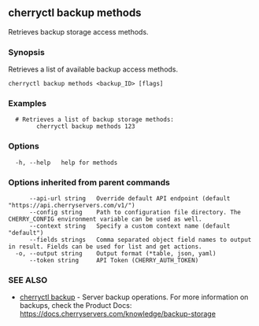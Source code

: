 ## cherryctl backup methods

Retrieves backup storage access methods.

### Synopsis

Retrieves a list of available backup access methods.

```
cherryctl backup methods <backup_ID> [flags]
```

### Examples

```
  # Retrieves a list of backup storage methods:
		cherryctl backup methods 123
```

### Options

```
  -h, --help   help for methods
```

### Options inherited from parent commands

```
      --api-url string   Override default API endpoint (default "https://api.cherryservers.com/v1/")
      --config string    Path to configuration file directory. The CHERRY_CONFIG environment variable can be used as well.
      --context string   Specify a custom context name (default "default")
      --fields strings   Comma separated object field names to output in result. Fields can be used for list and get actions.
  -o, --output string    Output format (*table, json, yaml)
      --token string     API Token (CHERRY_AUTH_TOKEN)
```

### SEE ALSO

* [cherryctl backup](cherryctl_backup.md)	 - Server backup operations. For more information on backups, check the Product Docs: https://docs.cherryservers.com/knowledge/backup-storage

